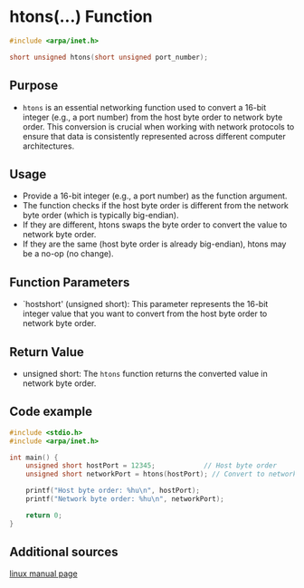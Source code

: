 # htons(...) Function

```c
#include <arpa/inet.h>

short unsigned htons(short unsigned port_number);

```

## Purpose
- `htons` is an essential networking function used to convert a 16-bit integer (e.g., a port number) from the host byte order to network byte order. This conversion is crucial when working with network protocols to ensure that data is consistently represented across different computer architectures.

## Usage
- Provide a 16-bit integer (e.g., a port number) as the function argument.
- The function checks if the host byte order is different from the network byte order (which is typically big-endian).
- If they are different, htons swaps the byte order to convert the value to network byte order.
- If they are the same (host byte order is already big-endian), htons may be a no-op (no change).

## Function Parameters
- `hostshort' (unsigned short): 
This parameter represents the 16-bit integer value that you want to convert from the host byte order to network byte order.



## Return Value
- unsigned short: The `htons` function returns the converted value in network byte order.

## Code example
```c
#include <stdio.h>
#include <arpa/inet.h>

int main() {
    unsigned short hostPort = 12345;            // Host byte order
    unsigned short networkPort = htons(hostPort); // Convert to network byte order

    printf("Host byte order: %hu\n", hostPort);
    printf("Network byte order: %hu\n", networkPort);

    return 0;
}
```
## Additional sources

[linux manual page](https://linux.die.net/man/3/htons)
